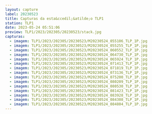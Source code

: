 ```yaml
---
layout: capture
label: 20230523
title: Capturas da esta&ccedil;&atilde;o TLP1
station: TLP1
date: 2023-05-24 05:51:06
preview: TLP1/2023/202305/20230523/stack.jpg
capturas:
  - imagem: TLP1/2023/202305/20230523/M20230524_055106_TLP_1P.jpg
  - imagem: TLP1/2023/202305/20230523/M20230524_055255_TLP_1P.jpg
  - imagem: TLP1/2023/202305/20230523/M20230524_060552_TLP_1P.jpg
  - imagem: TLP1/2023/202305/20230523/M20230524_064730_TLP_1P.jpg
  - imagem: TLP1/2023/202305/20230523/M20230524_065924_TLP_1P.jpg
  - imagem: TLP1/2023/202305/20230523/M20230524_071413_TLP_1P.jpg
  - imagem: TLP1/2023/202305/20230523/M20230524_071819_TLP_1P.jpg
  - imagem: TLP1/2023/202305/20230523/M20230524_073136_TLP_1P.jpg
  - imagem: TLP1/2023/202305/20230523/M20230524_075200_TLP_1P.jpg
  - imagem: TLP1/2023/202305/20230523/M20230524_080209_TLP_1P.jpg
  - imagem: TLP1/2023/202305/20230523/M20230524_080530_TLP_1P.jpg
  - imagem: TLP1/2023/202305/20230523/M20230524_081423_TLP_1P.jpg
  - imagem: TLP1/2023/202305/20230523/M20230524_083928_TLP_1P.jpg
  - imagem: TLP1/2023/202305/20230523/M20230524_084308_TLP_1P.jpg
  - imagem: TLP1/2023/202305/20230523/M20230524_084804_TLP_1P.jpg
---
```

